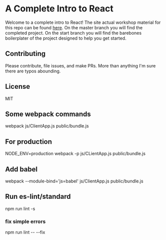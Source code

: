 # A Complete Intro to React

Welcome to a complete intro to React! The site actual workshop material for this repo can be found [here][gh-page]. On the master branch you will find the completed project. On the start branch you will find the barebones boilerplater of the project designed to help you get started.

## Contributing

Please contribute, file issues, and make PRs. More than anything I'm sure there are typos abounding.

## License

MIT

[gh-page]: http://btholt.github.io/complete-intro-to-react/

## Some webpack commands
webpack js/ClientApp.js public/bundle.js

## For production
NODE_ENV=production webpack -p js/CLientApp.js public/bundle.js

## Add babel
webpack --module-bind='js=babel' js/ClientApp.js public/bundle.js

## Run es-lint/standard
npm run lint -s

### fix simple errors
npm run lint -- --fix
